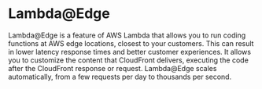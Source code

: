 # Lambda@Edge

Lambda@Edge is a feature of AWS Lambda that allows you to run coding functions at AWS edge locations, closest to your customers. This can result in lower latency response times and better customer experiences. It allows you to customize the content that CloudFront delivers, executing the code after the CloudFront response or request. Lambda@Edge scales automatically, from a few requests per day to thousands per second.
